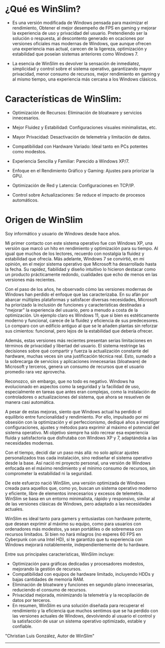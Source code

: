 # ¿Qué es WinSlim?

* Es una versión modificada de Windows pensada para maximizar el rendimiento, Obtener el mejor desempeño de FPS en gaming y mejorar la experiencia de uso y privacidad del usuario. Pretendiendo ser la solución o respuesta, al descontento generado en ocaciones por versiones oficiales mas modernas de Windows, que aunque ofrecen una experiencia mas actual, carecen de la ligereza, optimización y estabilidad que poseían sistemas anteriores como Windows 7.
  
* La esencia de WinSlim es devolver la sensación de inmediatez, simplicidad y control sobre el sistema operativo, garantizando mayor privacidad, menor consumo de recursos, mejor rendimiento en gaming y al mismo tiempo, una experiencia más cercana a los Windows clásicos.

 
# Características de WinSlim:

- Optimización de Recursos: Eliminación de bloatware y servicios innecesarios.

- Mejor Fluidez y Estabilidad: Configuraciones visuales minimalistas, etc.

- Mayor Privacidad: Desactivación de telemetría y limitación de datos.

- Compatibilidad con Hardware Variado: Ideal tanto en PCs potentes como modestos.

- Experiencia Sencilla y Familiar: Parecido a Windows XP/7.

- Enfoque en el Rendimiento Gráfico y Gaming: Ajustes para priorizar la GPU.

- Optimización de Red y Latencia: Configuraciones en TCP/IP.

- Control sobre Actualizaciones: Se reduce el impacto de procesos automáticos.


 
# Origen de WinSlim

Soy informático y usuario de Windows desde hace años.

Mi primer contacto con este sistema operativo fue con Windows XP, una versión que marcó un hito en rendimiento y optimización para su tiempo. Al igual que muchos de los lectores, recuerdo con nostalgia la fluidez y estabilidad que ofrecía. Más adelante, Windows 7 se convirtió, en mi opinión, en el mejor sistema operativo que Microsoft ha desarrollado hasta la fecha. Su rapidez, fiabilidad y diseño intuitivo lo hicieron destacar como un producto prácticamente redondo, cualidades que echo de menos en las versiones más recientes.

Con el paso de los años, he observado cómo las versiones modernas de Windows han perdido el enfoque que las caracterizaba. En su afán por abarcar múltiples plataformas y satisfacer diversas necesidades, Microsoft ha priorizado la inclusión de funciones y características destinadas a "mejorar" la experiencia del usuario, pero a menudo a costa de la optimización. Un ejemplo claro es Windows 11, que si bien es estéticamente moderno y funcional, carece de la fluidez y eficiencia de sus predecesores. Lo comparo con un edificio antiguo al que se le añaden plantas sin reforzar sus cimientos: funcional, pero lejos de la estabilidad que debería ofrecer.

Además, estas versiones más recientes presentan serias limitaciones en términos de privacidad y libertad del usuario. El sistema restringe las decisiones sobre qué compartir y fuerza la actualización constante del hardware, muchas veces sin una justificación técnica real. Esto, sumado a la sobrecarga de servicios y aplicaciones innecesarias (bloatware) de Microsoft y terceros, genera un consumo de recursos que el usuario promedio rara vez aprovecha.

Reconozco, sin embargo, que no todo es negativo. Windows ha evolucionado en aspectos como la seguridad y la facilidad de uso, especialmente en tareas que antes eran complejas, como la instalación de controladores o actualizaciones del sistema, que ahora se resuelven de manera casi automática.

A pesar de estas mejoras, siento que Windows actual ha perdido el equilibrio entre funcionalidad y rendimiento. Por ello, impulsado por mi obsesión con la optimización y el perfeccionismo, dediqué años a investigar configuraciones, ajustes y métodos para exprimir al máximo el potencial del sistema operativo. Mi objetivo siempre ha sido recrear esa experiencia fluida y satisfactoria que disfrutaba con Windows XP y 7, adaptándola a las necesidades modernas.

Con el tiempo, decidí dar un paso más allá: no solo aplicar ajustes personalizados tras cada instalación, sino rediseñar el sistema operativo desde la base. Así nació mi proyecto personal, una versión de Windows enfocada en el máximo rendimiento y el mínimo consumo de recursos, sin comprometer la estabilidad ni la seguridad.

De este esfuerzo nació WinSlim, una versión optimizada de Windows creada para aquellos que, como yo, buscan un sistema operativo moderno y eficiente, libre de elementos innecesarios y excesos de telemetría. WinSlim se basa en un entorno minimalista, rápido y responsivo, similar al de las versiones clásicas de Windows, pero adaptado a las necesidades actuales.

WinSlim es ideal tanto para gamers y entusiastas con hardware potente, que desean exprimir al máximo su equipo, como para usuarios con ordenadores más modestos, ya sean portátiles o de sobremesa con recursos limitados. Si bien no hará milagros (no esperes 60 FPS en Cyberpunk con una Intel HD), sí te garantizo que tu experiencia con Windows mejorará notablemente, independientemente de tu hardware.

Entre sus principales características, WinSlim incluye:

* Optimización para gráficas dedicadas y procesadores modestos, mejorando la gestión de recursos.
* Compatibilidad con equipos de hardware limitado, incluyendo HDDs y bajas cantidades de memoria RAM.
* Eliminación de bloatware y funciones en segundo plano innecesarias, reduciendo el consumo de recursos.
* Privacidad mejorada, minimizando la telemetría y la recopilación de datos por terceros.
* En resumen, WinSlim es una solución diseñada para recuperar el rendimiento y la eficiencia que muchos sentimos que se ha perdido con las versiones actuales de Windows, devolviendo al usuario el control y la satisfacción de usar un sistema operativo optimizado, estable y confiable.


 "Christian Luis González, Autor de WinSlim" 

_____________________________________________________________________________________________________________________________________________________________________________________________________________________________________________

